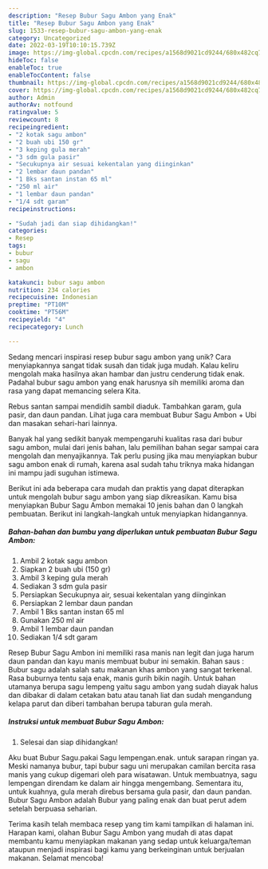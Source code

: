 ```yaml
---
description: "Resep Bubur Sagu Ambon yang Enak"
title: "Resep Bubur Sagu Ambon yang Enak"
slug: 1533-resep-bubur-sagu-ambon-yang-enak
category: Uncategorized
date: 2022-03-19T10:10:15.739Z
image: https://img-global.cpcdn.com/recipes/a1568d9021cd9244/680x482cq70/bubur-sagu-ambon-foto-resep-utama.jpg
hideToc: false
enableToc: true
enableTocContent: false
thumbnail: https://img-global.cpcdn.com/recipes/a1568d9021cd9244/680x482cq70/bubur-sagu-ambon-foto-resep-utama.jpg
cover: https://img-global.cpcdn.com/recipes/a1568d9021cd9244/680x482cq70/bubur-sagu-ambon-foto-resep-utama.jpg
author: Admin
authorAv: notfound
ratingvalue: 5
reviewcount: 8
recipeingredient:
- "2 kotak sagu ambon"
- "2 buah ubi 150 gr"
- "3 keping gula merah"
- "3 sdm gula pasir"
- "Secukupnya air sesuai kekentalan yang diinginkan"
- "2 lembar daun pandan"
- "1 Bks santan instan 65 ml"
- "250 ml air"
- "1 lembar daun pandan"
- "1/4 sdt garam"
recipeinstructions:

- "Sudah jadi dan siap dihidangkan!"
categories:
- Resep
tags:
- bubur
- sagu
- ambon

katakunci: bubur sagu ambon 
nutrition: 234 calories
recipecuisine: Indonesian
preptime: "PT10M"
cooktime: "PT56M"
recipeyield: "4"
recipecategory: Lunch

---
```





Sedang mencari inspirasi resep bubur sagu ambon yang unik? Cara menyiapkannya sangat tidak susah dan tidak juga mudah. Kalau keliru mengolah maka hasilnya akan hambar dan justru cenderung tidak enak. Padahal bubur sagu ambon yang enak harusnya sih memiliki aroma dan rasa yang dapat memancing selera Kita.





Rebus santan sampai mendidih sambil diaduk. Tambahkan garam, gula pasir, dan daun pandan. Lihat juga cara membuat Bubur Sagu Ambon + Ubi dan masakan sehari-hari lainnya.

Banyak hal yang sedikit banyak mempengaruhi kualitas rasa dari bubur sagu ambon, mulai dari jenis bahan, lalu pemilihan bahan segar sampai cara mengolah dan menyajikannya. Tak perlu pusing jika mau menyiapkan bubur sagu ambon enak di rumah, karena asal sudah tahu triknya maka hidangan ini mampu jadi suguhan istimewa.






Berikut ini ada beberapa cara mudah dan praktis yang dapat diterapkan untuk mengolah bubur sagu ambon yang siap dikreasikan. Kamu bisa menyiapkan Bubur Sagu Ambon memakai 10 jenis bahan dan 0 langkah pembuatan. Berikut ini langkah-langkah untuk menyiapkan hidangannya.

<!--inarticleads1-->

##### Bahan-bahan dan bumbu yang diperlukan untuk pembuatan Bubur Sagu Ambon:

1. Ambil 2 kotak sagu ambon
1. Siapkan 2 buah ubi (150 gr)
1. Ambil 3 keping gula merah
1. Sediakan 3 sdm gula pasir
1. Persiapkan Secukupnya air, sesuai kekentalan yang diinginkan
1. Persiapkan 2 lembar daun pandan
1. Ambil 1 Bks santan instan 65 ml
1. Gunakan 250 ml air
1. Ambil 1 lembar daun pandan
1. Sediakan 1/4 sdt garam


Resep Bubur Sagu Ambon ini memiliki rasa manis nan legit dan juga harum daun pandan dan kayu manis membuat bubur ini semakin. Bahan saus : Bubur sagu adalah salah satu makanan khas ambon yang sangat terkenal. Rasa buburnya tentu saja enak, manis gurih bikin nagih. Untuk bahan utamanya berupa sagu lempeng yaitu sagu ambon yang sudah diayak halus dan dibakar di dalam cetakan batu atau tanah liat dan sudah mengandung kelapa parut dan diberi tambahan berupa taburan gula merah. 

<!--inarticleads2-->

##### Instruksi untuk membuat Bubur Sagu Ambon:


1. Selesai dan siap dihidangkan!

Aku buat Bubur Sagu.pakai Sagu lempengan.enak. untuk sarapan ringan ya. Meski namanya bubur, tapi bubur sagu uni merupakan camilan bercita rasa manis yang cukup digemari oleh para wisatawan. Untuk membuatnya, sagu lempengan direndam ke dalam air hingga mengembang. Sementara itu, untuk kuahnya, gula merah direbus bersama gula pasir, dan daun pandan. Bubur Sagu Ambon adalah Bubur yang paling enak dan buat perut adem setelah berpuasa seharian. 

Terima kasih telah membaca resep yang tim kami tampilkan di halaman ini. Harapan kami, olahan Bubur Sagu Ambon yang mudah di atas dapat membantu kamu menyiapkan makanan yang sedap untuk keluarga/teman ataupun menjadi inspirasi bagi kamu yang berkeinginan untuk berjualan makanan. Selamat mencoba!

